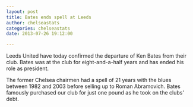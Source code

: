 ```yaml
---
layout: post
title: Bates ends spell at Leeds
author: chelseastats
categories: chelseastats
date: 2013-07-26 19:12:00

---
```


Leeds United have today confirmed the departure of Ken Bates from their club. Bates was at the club for eight-and-a-half years and has ended his role as president.

The former Chelsea chairmen had a spell of 21 years with the blues between 1982 and 2003 before selling up to Roman Abramovich. Bates famously purchased our club for just one pound   as he took on the clubs' debt.